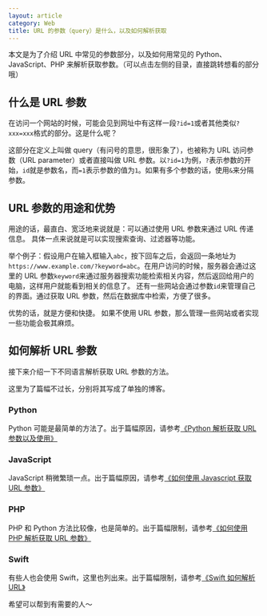 ```yaml
---
layout: article
category: Web
title: URL 的参数（query）是什么，以及如何解析获取
---
```

<!-- excerpt-start -->
本文是为了介绍 URL 中常见的参数部分，以及如何用常见的 Python、JavaScript、PHP 来解析获取参数。（可以点击左侧的目录，直接跳转想看的部分哦）
## 什么是 URL 参数
在访问一个网站的时候，可能会见到网址中有这样一段`?id=1`或者其他类似`?xxx=xxx`格式的部分。这是什么呢？

这部分在定义上叫做 query（有问号的意思，很形象了），也被称为 URL 访问参数（URL parameter）或者直接叫做 URL 参数。以`?id=1`为例，`?`表示参数的开始，`id`就是参数名，而`=1`表示参数的值为`1`。如果有多个参数的话，使用`&`来分隔参数。

## URL 参数的用途和优势
用途的话，最直白、宽泛地来说就是：可以通过使用 URL 参数来通过 URL 传递信息。
具体一点来说就是可以实现搜索查询、过滤器等功能。

举个例子：假设用户在输入框输入`abc`，按下回车之后，会返回一条地址为`https://www.example.com/?keyword=abc`。在用户访问的时候，服务器会通过这里的 URL 参数`keyword`来通过服务器搜索功能检索相关内容，然后返回给用户的电脑，这样用户就能看到相关的信息了。
还有一些网站会通过参数`id`来管理自己的界面。通过获取 URL 参数，然后在数据库中检索，方便了很多。

优势的话，就是方便和快捷。
如果不使用 URL 参数，那么管理一些网站或者实现一些功能会极其麻烦。

## 如何解析 URL 参数
接下来介绍一下不同语言解析获取 URL 参数的方法。

这里为了篇幅不过长，分别将其写成了单独的博客。

### Python
Python 可能是最简单的方法了。出于篇幅原因，请参考[《Python 解析获取 URL 参数以及使用》](/blogs/2022-06-09-Python%20%E8%A7%A3%E6%9E%90%E8%8E%B7%E5%8F%96%20URL%20%E5%8F%82%E6%95%B0%E4%BB%A5%E5%8F%8A%E4%BD%BF%E7%94%A8.html)

### JavaScript
JavaScript 稍微繁琐一点。出于篇幅原因，请参考[《如何使用 Javascript 获取 URL 参数》](/blogs/2022-06-12-%E5%A6%82%E4%BD%95%E4%BD%BF%E7%94%A8%20Javascript%20%E8%8E%B7%E5%8F%96%20URL%20%E5%8F%82%E6%95%B0.html)

### PHP
PHP 和 Python 方法比较像，也是简单的。出于篇幅限制，请参考[《如何使用 PHP 解析获取 URL 参数》](/blogs/2022-07-10-%E5%A6%82%E4%BD%95%E4%BD%BF%E7%94%A8%20PHP%20%E8%A7%A3%E6%9E%90%E8%8E%B7%E5%8F%96%20URL%20%E5%8F%82%E6%95%B0.html)

### Swift
有些人也会使用 Swift，这里也列出来。出于篇幅限制，请参考[《Swift 如何解析 URL》](/blogs/2022-07-08-Swift%20%E5%A6%82%E4%BD%95%E8%A7%A3%E6%9E%90%20URL.html)

希望可以帮到有需要的人～